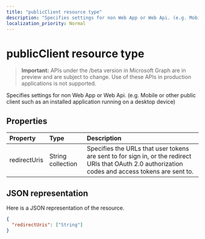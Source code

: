 ```yaml
---
title: "publicClient resource type"
description: "Specifies settings for non Web App or Web Api. (e.g. Mobile or other public client such as an installed application running on a desktop device)"
localization_priority: Normal
---
```


# publicClient resource type

> **Important:** APIs under the /beta version in Microsoft Graph are in preview and are subject to change. Use of these APIs in production applications is not supported.

Specifies settings for non Web App or Web Api. (e.g. Mobile or other public client such as an installed application running on a desktop device)

## Properties

| Property | Type | Description |
|:---------------|:--------|:----------|
|redirectUris|String collection| Specifies the URLs that user tokens are sent to for sign in, or the redirect URIs that OAuth 2.0 authorization codes and access tokens are sent to. |

## JSON representation
Here is a JSON representation of the resource.

<!-- {
  "blockType": "resource",
  "optionalProperties": [

  ],
  "@odata.type": "microsoft.graph.publicClientApplication"
}-->

```json
{
  "redirectUris": ["String"]
}

```


<!-- uuid: 8fcb5dbc-d5aa-4681-8e31-b001d5168d79
2015-10-25 14:57:30 UTC -->
<!-- {
  "type": "#page.annotation",
  "description": "installedClient resource",
  "keywords": "",
  "section": "documentation",
  "tocPath": ""
}-->

